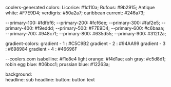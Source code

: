coolers-generated colors:
Licorice: #1c110a;
Rufous: #9b2915;
Antique white: #F7E9D4;
verdigris: #50a2a7;
caribbean current: #246a73;

<!-- Shades from shadowlord -->

--primary-100: #fdfbf6;
--primary-200: #fcf6ee;
--primary-300: #faf2e5;
--primary-400: #f9eddd;
--primary-500: #F7E9D4;
--primary-600: #c6baaa;
--primary-700: #948c7f;
--primary-800: #635d55;
--primary-900: #312f2a;

gradient-colors:
gradient - 1 : #C5C9B2
gradient - 2 : #94AA99
gradient - 3 : #698984
gradient - 4 : #46696F

--coolers.com
isabelline: #f1e8e4
light orange: #f4d1ae;
ash gray: #c5d8d1;
robin egg blue: #06bcc1;
prussian blue: #12263a;

background:  
headline:
sub headline:
button:
button text
